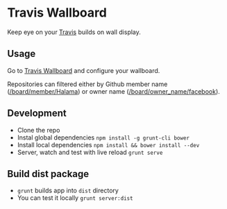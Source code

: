 # Travis Wallboard

Keep eye on your [Travis](https://travis-ci.org/) builds on wall display.


## Usage

Go to [Travis Wallboard](http://keboola.github.io/travis-wallboard/#/) and configure your wallboard.

Repositories can filtered either by Github member name ([/board/member/Halama](http://keboola.github.io/travis-wallboard/#/board/member/Halama)) or owner name ([/board/owner_name/facebook](http://keboola.github.io/travis-wallboard/#/board/owner_name/facebook)).


## Development

 * Clone the repo
 * Instal global dependencies `npm install -g grunt-cli bower`
 * Install local dependencies `npm install && bower install --dev`
 * Server, watch and test with live reload `grunt serve`


## Build dist package

* `grunt` builds app into `dist` directory
* You can test it locally `grunt server:dist`
